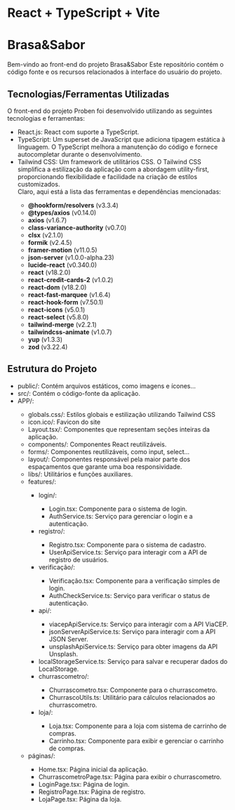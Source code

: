 # React + TypeScript + Vite



  <h1>Brasa&Sabor </h1>

  <p>Bem-vindo ao front-end do projeto Brasa&Sabor Este repositório contém o código fonte e os recursos relacionados à interface do usuário do projeto.</p>

  <h2>Tecnologias/Ferramentas Utilizadas</h2>

  <p>O front-end do projeto Proben foi desenvolvido utilizando as seguintes tecnologias e ferramentas:</p>

  <ul>
    <li>React.js:  React com suporte a TypeScript.</li>
    <li>TypeScript: Um superset de JavaScript que adiciona tipagem estática à linguagem. O TypeScript melhora a manutenção do código e fornece autocompletar durante o desenvolvimento.</li>
    <li>Tailwind CSS: Um framework de utilitários CSS. O Tailwind CSS simplifica a estilização da aplicação com a abordagem utility-first, proporcionando flexibilidade e facilidade na criação de estilos customizados.</li>
    Claro, aqui está a lista das ferramentas e dependências mencionadas:

- **@hookform/resolvers** (v3.3.4)
- **@types/axios** (v0.14.0)
- **axios** (v1.6.7)
- **class-variance-authority** (v0.7.0)
- **clsx** (v2.1.0)
- **formik** (v2.4.5)
- **framer-motion** (v11.0.5)
- **json-server** (v1.0.0-alpha.23)
- **lucide-react** (v0.340.0)
- **react** (v18.2.0)
- **react-credit-cards-2** (v1.0.2)
- **react-dom** (v18.2.0)
- **react-fast-marquee** (v1.6.4)
- **react-hook-form** (v7.50.1)
- **react-icons** (v5.0.1)
- **react-select** (v5.8.0)
- **tailwind-merge** (v2.2.1)
- **tailwindcss-animate** (v1.0.7)
- **yup** (v1.3.3)
- **zod** (v3.22.4)
  </ul>

<h2>Estrutura do Projeto</h2>

<ul>
  <li>public/: Contém arquivos estáticos, como imagens e ícones...</li>
  <li>src/: Contém o código-fonte da aplicação.</li>
  <li>APP/:</li>
  <ul>
    <li>globals.css/: Estilos globais e estilização utilizando Tailwind CSS</li>
    <li>icon.ico/: Favicon do site</li>
    <li>Layout.tsx/: Componentes que representam seções inteiras da aplicação.</li>
    <li>components/: Componentes React reutilizáveis.</li>
    <li>forms/: Componentes reutilizáveis, como input, select...</li>
    <li>layout/: Componentes responsável pela maior parte dos espaçamentos que garante uma boa responsividade.</li>
    <li>libs/: Utilitários e funções auxiliares.</li>
    <li>features/:</li>
    <ul>
      <li>login/:</li>
      <ul>
        <li>Login.tsx: Componente para o sistema de login.</li>
        <li>AuthService.ts: Serviço para gerenciar o login e a autenticação.</li>
      </ul>
      <li>registro/:</li>
      <ul>
        <li>Registro.tsx: Componente para o sistema de cadastro.</li>
        <li>UserApiService.ts: Serviço para interagir com a API de registro de usuários.</li>
      </ul>
      <li>verificação/:</li>
      <ul>
        <li>Verificação.tsx: Componente para a verificação simples de login.</li>
        <li>AuthCheckService.ts: Serviço para verificar o status de autenticação.</li>
      </ul>
      <li>api/:</li>
      <ul>
        <li>viacepApiService.ts: Serviço para interagir com a API ViaCEP.</li>
        <li>jsonServerApiService.ts: Serviço para interagir com a API JSON Server.</li>
        <li>unsplashApiService.ts: Serviço para obter imagens da API Unsplash.</li>
      </ul>
      <li>localStorageService.ts: Serviço para salvar e recuperar dados do LocalStorage.</li>
      <li>churrascometro/:</li>
      <ul>
        <li>Churrascometro.tsx: Componente para o churrascometro.</li>
        <li>ChurrascoUtils.ts: Utilitário para cálculos relacionados ao churrascometro.</li>
      </ul>
      <li>loja/:</li>
      <ul>
        <li>Loja.tsx: Componente para a loja com sistema de carrinho de compras.</li>
        <li>Carrinho.tsx: Componente para exibir e gerenciar o carrinho de compras.</li>
      </ul>
    </ul>
    <li>páginas/:</li>
    <ul>
      <li>Home.tsx: Página inicial da aplicação.</li>
      <li>ChurrascometroPage.tsx: Página para exibir o churrascometro.</li>
      <li>LoginPage.tsx: Página de login.</li>
      <li>RegistroPage.tsx: Página de registro.</li>
      <li>LojaPage.tsx: Página da loja.</li>
    </ul>
  </ul>
</ul>



